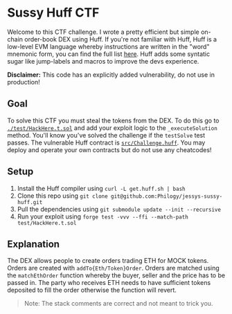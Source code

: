 # Sussy Huff CTF

Welcome to this CTF challenge. I wrote a pretty efficient but simple on-chain order-book DEX using
Huff. If you're not familiar with Huff, Huff is a low-level EVM language whereby instructions are
written in the "word" mnemonic form, you can find the full list [here](https://evm.codes). Huff adds
some syntatic sugar like jump-labels and macros to improve the devs experience.

**Disclaimer:** This code has an explicitly added vulnerability, do not use in production!

## Goal

To solve this CTF you must steal the tokens from the DEX. To do this go to
[`./test/HackHere.t.sol`](test/HackHere.t.sol) and add your exploit logic to the `_executeSolution` method.
You'll know you've solved the challenge if the `testSolve` test passes. The vulnerable Huff contract
is [`src/Challenge.huff`](src/Challenge.huff). You may deploy and operate your own contracts but do
not use any cheatcodes!

## Setup

1. Install the Huff compiler using `curl -L get.huff.sh | bash`
2. Clone this repo using `git clone git@github.com:Philogy/jessys-sussy-huff.git`
3. Pull the dependencies using `git submodule update --init --recursive`
4. Run your exploit using `forge test -vvv --ffi --match-path test/HackHere.t.sol`

## Explanation
The DEX allows people to create orders trading ETH for MOCK tokens. Orders are created with
`addTo{Eth/Token}Order`. Orders are matched using the `matchEthOrder` function whereby the buyer,
seller and the price has to be passed in. The party who receives ETH needs to have sufficient tokens
deposited to fill the order otherwise the function will revert.

> Note: The stack comments are correct and not meant to trick you.
